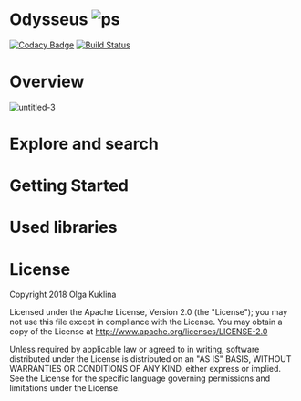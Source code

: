 # Odysseus ![ps](https://user-images.githubusercontent.com/6971421/39963100-3894c8cc-5617-11e8-87f8-04d8d680ba2a.png) 

[![Codacy Badge](https://api.codacy.com/project/badge/Grade/e64c151f23324e1087189add811b4662)](https://www.codacy.com/app/OlgaKuklina/Odysseus?utm_source=github.com&amp;utm_medium=referral&amp;utm_content=OlgaKuklina/Odysseus&amp;utm_campaign=Badge_Grade) [![Build Status](https://travis-ci.org/OlgaKuklina/Odysseus.svg?branch=master)](https://travis-ci.org/OlgaKuklina/Odysseus)


Overview
======

![untitled-3](https://user-images.githubusercontent.com/6971421/39964167-ff43109e-5632-11e8-907b-679ce679abf3.png)


Explore and search
======


Getting Started
======


Used libraries
======


License
======

Copyright 2018 Olga Kuklina

Licensed under the Apache License, Version 2.0 (the "License"); you may not use this file except in compliance with the License. You may obtain a copy of the License at http://www.apache.org/licenses/LICENSE-2.0

Unless required by applicable law or agreed to in writing, software distributed under the License is distributed on an "AS IS" BASIS, WITHOUT WARRANTIES OR CONDITIONS OF ANY KIND, either express or implied. See the License for the specific language governing permissions and limitations under the License.
